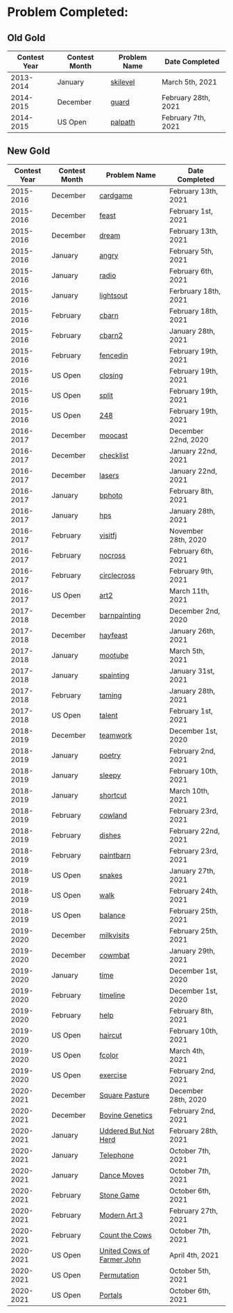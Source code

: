 # Problem Completed:
## Old Gold
| Contest Year  | Contest Month | Problem Name| Date Completed|
| ------------- | ------------- | ------------|----------|
| 2013-2014 | January | [skilevel](http://www.usaco.org/index.php?page=viewproblem2&cpid=384) | March 5th, 2021 |
| 2014-2015 | December | [guard](http://www.usaco.org/index.php?page=viewproblem2&cpid=494) | February 28th, 2021 |
| 2014-2015 | US Open | [palpath](http://www.usaco.org/index.php?page=viewproblem2&cpid=553) | February 7th, 2021|
## New Gold
| Contest Year  | Contest Month | Problem Name| Date Completed|
| ------------- | ------------- | ------------|----------|
| 2015-2016 | December | [cardgame](http://usaco.org/index.php?page=viewproblem2&cpid=573) | February 13th, 2021|
| 2015-2016 | December  | [feast](http://usaco.org/index.php?page=viewproblem2&cpid=574) | February 1st, 2021 |
| 2015-2016 | December | [dream](http://usaco.org/index.php?page=viewproblem2&cpid=575) | February 13th, 2021 |
| 2015-2016 | January | [angry](http://www.usaco.org/index.php?page=viewproblem2&cpid=597) | February 5th, 2021 |
| 2015-2016 | January | [radio](http://usaco.org/index.php?page=viewproblem2&cpid=598) | February 6th, 2021 |
| 2015-2016 | January | [lightsout](http://usaco.org/index.php?page=viewproblem2&cpid=599) | Ferbruary 18th, 2021 |
| 2015-2016 | February | [cbarn](http://usaco.org/index.php?page=viewproblem2&cpid=621) | February 18th, 2021 |
| 2015-2016 | February  | [cbarn2](http://usaco.org/index.php?page=viewproblem2&cpid=622) | January 28th, 2021 |
| 2015-2016 | February | [fencedin](http://usaco.org/index.php?page=viewproblem2&cpid=623) | February 19th, 2021 |
| 2015-2016 | US Open | [closing](http://usaco.org/index.php?page=viewproblem2&cpid=646) | February 19th, 2021 |
| 2015-2016 | US Open | [split](http://www.usaco.org/index.php?page=viewproblem2&cpid=645) | February 19th, 2021 |
| 2015-2016 | US Open | [248](http://www.usaco.org/index.php?page=viewproblem2&cpid=647) | February 19th, 2021 |
| 2016-2017 | December | [moocast](http://usaco.org/index.php?page=viewproblem2&cpid=669) | December 22nd, 2020|
| 2016-2017 | December | [checklist](http://usaco.org/index.php?page=viewproblem2&cpid=670) | January 22nd, 2021|
| 2016-2017 | December | [lasers](http://usaco.org/index.php?page=viewproblem2&cpid=671) | January 22nd, 2021|
| 2016-2017 | January | [bphoto](http://www.usaco.org/index.php?page=viewproblem2&cpid=693) | February 8th, 2021|
| 2016-2017 | January | [hps](http://usaco.org/index.php?page=viewproblem2&cpid=694) | January 28th, 2021|
| 2016-2017 | February | [visitfj](http://usaco.org/index.php?page=viewproblem2&cpid=717) | November 28th, 2020|
| 2016-2017 | February | [nocross](http://www.usaco.org/index.php?page=viewproblem2&cpid=718) | February 6th, 2021|
| 2016-2017 | February | [circlecross](http://www.usaco.org/index.php?page=viewproblem2&cpid=719) | February 9th, 2021|
| 2016-2017 | US Open | [art2](http://www.usaco.org/index.php?page=viewproblem2&cpid=743) | March 11th, 2021 |
| 2017-2018 | December | [barnpainting](http://usaco.org/index.php?page=viewproblem2&cpid=766) | December 2nd, 2020|
| 2017-2018 | December | [hayfeast](http://usaco.org/index.php?page=viewproblem2&cpid=767) | January 26th, 2021 |
| 2017-2018 | January | [mootube](http://www.usaco.org/index.php?page=viewproblem2&cpid=789) | March 5th, 2021 |
| 2017-2018 | January | [spainting](http://www.usaco.org/index.php?page=viewproblem2&cpid=791) | January 31st, 2021 |
| 2017-2018 | February | [taming](http://usaco.org/index.php?page=viewproblem2&cpid=815) | January 28th, 2021 |
| 2017-2018 | US Open | [talent](http://usaco.org/index.php?page=viewproblem2&cpid=839) | February 1st, 2021 |
| 2018-2019 | December | [teamwork](http://usaco.org/index.php?page=viewproblem2&cpid=863) | December 1st, 2020 |
| 2018-2019 | January | [poetry](http://usaco.org/index.php?page=viewproblem2&cpid=897) | February 2nd, 2021|
| 2018-2019 | January | [sleepy](http://www.usaco.org/index.php?page=viewproblem2&cpid=898) | February 10th, 2021|
| 2018-2019 | January | [shortcut](http://usaco.org/index.php?page=viewproblem2&cpid=899) | March 10th, 2021 |
| 2018-2019 | February | [cowland](http://usaco.org/index.php?page=viewproblem2&cpid=921) | February 23rd, 2021|
| 2018-2019 | February | [dishes](http://usaco.org/index.php?page=viewproblem2&cpid=922) | February 22nd, 2021 |
| 2018-2019 | February | [paintbarn](http://usaco.org/index.php?page=viewproblem2&cpid=923) | February 23rd, 2021|
| 2018-2019 | US Open | [snakes](http://usaco.org/index.php?page=viewproblem2&cpid=945) | January 27th, 2021 |
| 2018-2019 | US Open | [walk](http://usaco.org/index.php?page=viewproblem2&cpid=946) | February 24th, 2021 |
| 2018-2019 | US Open | [balance](http://www.usaco.org/index.php?page=viewproblem2&cpid=947) | February 25th, 2021|
| 2019-2020 | December | [milkvisits](http://www.usaco.org/index.php?page=viewproblem2&cpid=970) | February 25th, 2021 |
| 2019-2020 | December | [cowmbat](http://usaco.org/index.php?page=viewproblem2&cpid=971) | January 29th, 2021 |
| 2019-2020 | January | [time](http://usaco.org/index.php?page=viewproblem2&cpid=993) | December 1st, 2020 |
| 2019-2020 | February | [timeline](http://usaco.org/index.php?page=viewproblem2&cpid=1017) | December 1st, 2020 |
| 2019-2020 | February | [help](http://usaco.org/index.php?page=viewproblem2&cpid=1018#) | February 8th, 2021 | 
| 2019-2020 | US Open | [haircut](http://www.usaco.org/index.php?page=viewproblem2&cpid=1041) | February 10th, 2021|
| 2019-2020 | US Open | [fcolor](http://usaco.org/index.php?page=viewproblem2&cpid=1042) | March 4th, 2021 |
| 2019-2020 | US Open | [exercise](http://www.usaco.org/index.php?page=viewproblem2&cpid=1043) | February 2nd, 2021|
| 2020-2021 | December | [Square Pasture](http://usaco.org/index.php?page=viewproblem2&cpid=1067) | December 28th, 2020|
| 2020-2021 | December | [Bovine Genetics](http://usaco.org/index.php?page=viewproblem2&cpid=1066) | February 2nd, 2021|
| 2020-2021 | January | [Uddered But Not Herd](http://usaco.org/index.php?page=viewproblem2&cpid=1089) | February 28th, 2021 |
| 2020-2021 | January | [Telephone](http://usaco.org/index.php?page=viewproblem2&cpid=1090#) | October 7th, 2021 |
| 2020-2021 | January | [Dance Moves](http://www.usaco.org/index.php?page=viewproblem2&cpid=1091) | October 7th, 2021|
| 2020-2021 | February | [Stone Game](http://www.usaco.org/index.php?page=viewproblem2&cpid=1113) | October 6th, 2021 |
| 2020-2021 | February | [Modern Art 3](http://usaco.org/index.php?page=viewproblem&cpid=1102) | February 27th, 2021 |
| 2020-2021 | February | [Count the Cows](http://usaco.org/index.php?page=viewproblem2&cpid=1115) | October 7th, 2021 |
| 2020-2021 | US Open | [United Cows of Farmer John](http://usaco.org/index.php?page=viewproblem2&cpid=1137) | April 4th, 2021 |
| 2020-2021 | US Open | [Permutation](http://usaco.org/index.php?page=viewproblem2&cpid=1139#) | October 5th, 2021 |
| 2020-2021 | US Open | [Portals](http://www.usaco.org/index.php?page=viewproblem2&cpid=1138) | October 6th, 2021 |

